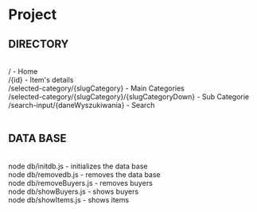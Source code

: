 # Project
<h2>DIRECTORY</h2>  <br/>
/							                                        - Home <br/>
/{id}							                                    - Item's details <br/>
/selected-category/{slugCategory}			                 - Main Categories <br/>
/selected-category/{slugCategory}/{slugCategoryDown}	-  Sub Categorie <br/>
/search-input/{daneWyszukiwania}			              - Search <br/>
<br/>
<h2>DATA BASE</h2>  <br/>
node db/initdb.js	- initializes the data base <br/>
node db/removedb.js	- removes the data base <br/> 
node db/removeBuyers.js	- removes buyers <br/>
node db/showBuyers.js	- shows buyers <br/>
node db/showItems.js	- shows items <br/>


